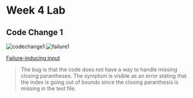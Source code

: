 # Week 4 Lab

## Code Change 1
![codechange1](https://user-images.githubusercontent.com/78109412/165001314-3d81250e-1023-491c-a5cf-4e3e1bc28ade.JPG)
![failure1](https://user-images.githubusercontent.com/78109412/165001611-a9e6145c-5db3-4ad9-9925-ad790e6b185f.JPG)

[Failure-inducing input](https://github.com/kevinhu27/markdown-parser/blob/0f4e555c293ea2e5b9547dc9b0837cadd6ff48ff/test-file2.md)


> The bug is that the code does not have a way to handle missing closing parantheses. 
> The symptom is visible as an error stating that the index is going out of bounds since
> the closing paranthesis is missing in the test file.

